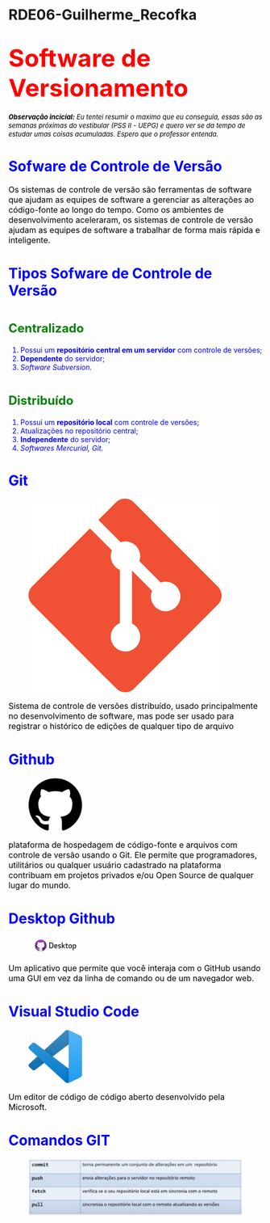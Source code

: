# RDE06-Guilherme_Recofka
<!DOCTYPE html>
<html lang="pt-BR">
<head>
    <meta charset="UTF-8">
    <meta http-equiv="X-UA-Compatible" content="IE=edge">
    <meta name="viewport" content="width=device-width, initial-scale=1.0">
    <link rel="icon" href="img/espiral.png" type="image/x-icon">
    <title>RDE06 - SÍNTESE</title>
</head>
<body>
    <h1><font size="7" color="red" >Software de Versionamento</font></h1>
    <p><font size="2" color="black"><i><b>Observação incicial:</b> Eu tentei resumir o maximo que eu conseguia, essas são as semanas próximas do vestibular (PSS II - UEPG) e quero ver se da tempo de estudar umas coisas acumuladas. Espero que o professor entenda.</i></font></p>
    <h1><font color="blue">Sofware de Controle de Versão</color></h1>
    <p><font size="3" color="black">Os sistemas de controle de versão são ferramentas de software que ajudam as equipes de software a gerenciar as alterações ao código-fonte ao longo do tempo. Como os ambientes de desenvolvimento aceleraram, os sistemas de controle de versão ajudam as equipes de software a trabalhar de forma mais rápida e inteligente.</font></p>
    <h1><font color="blue">Tipos Sofware de Controle de Versão</color></h1>
    <p><h1><font size="5" color="green">Centralizado</font></h1></p>
        <p>
           <ol> 
                <li>Possui um <b>repositório central em um servidor</b> com controle de versões;</li>
                <li><b>Dependente</b> do servidor;</li>
                <li><i>Software Subversion.</i></li>
            </ol>
        </p>
    <p><h1><font size="5" color="green">Distribuído</font></h1></p>
        <p>
           <ol> 
                <li>Possui um <b>repositório local</b> com controle de versões;</li>
                <li>Atualizações no repositório central;</li>
                <li><b>Independente</b> do servidor;</li>
                <li><i>Softwares Mercurial, Git.</i></li>
            </ol>
        </p>
    <h1><font color="blue">Git</color></h1>
        <p><figure><img src="img/Git.png" alt="Logo Git"></figure></p>
    <p><font size="3" color="black">Sistema de controle de versões distribuído, usado principalmente no desenvolvimento de software, mas pode ser usado para registrar o histórico de edições de qualquer tipo de arquivo</font></p>
    <h1><font color="blue">Github</color></h1>
        <p><figure><img src="img/github.png" width=25% height=25% alt="Logo Github"></figure></p>
    <p><font size="3" color="black">plataforma de hospedagem de código-fonte e arquivos com controle de versão usando o Git. Ele permite que programadores, utilitários ou qualquer usuário cadastrado na plataforma contribuam em projetos privados e/ou Open Source de qualquer lugar do mundo.</font></p>
    <h1><font color="blue">Desktop Github</color></h1>
        <p><figure><img src="img/deskgit.jpg" width=25% height=25% alt="Logo Desktop Gitgub"></figure></p>
    <p><font size="3" color="black">Um aplicativo que permite que você interaja com o GitHub usando uma GUI em vez da linha de comando ou de um navegador web.</font></p>
    <h1><font color="blue">Visual Studio Code</color></h1>
        <p><figure><img src="img/vsc.png" width=25% height=25% alt="Logo VSC"></figure></p>
    <p><font size="3" color="black">Um editor de código de código aberto desenvolvido pela Microsoft.</font></p>
    <h1><font color="blue">Comandos GIT</color></h1>
        <p><figure><img src="img/cgit.jpeg" alt="Tabela Comandos GTI"></figure></p>
</body>
</html>
